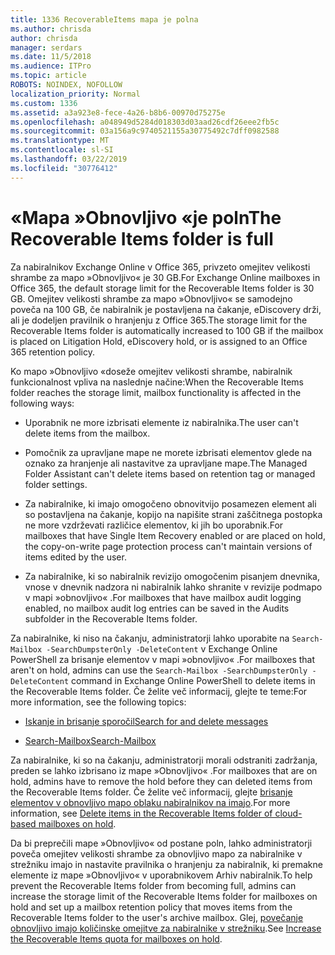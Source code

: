 ```yaml
---
title: 1336 RecoverableItems mapa je polna
ms.author: chrisda
author: chrisda
manager: serdars
ms.date: 11/5/2018
ms.audience: ITPro
ms.topic: article
ROBOTS: NOINDEX, NOFOLLOW
localization_priority: Normal
ms.custom: 1336
ms.assetid: a3a923e8-fece-4a26-b8b6-00970d75275e
ms.openlocfilehash: a048949d5284d018303d03aad26cdf26eee2fb5c
ms.sourcegitcommit: 03a156a9c9740521155a30775492c7dff0982588
ms.translationtype: MT
ms.contentlocale: sl-SI
ms.lasthandoff: 03/22/2019
ms.locfileid: "30776412"
---
```

# <a name="the-recoverable-items-folder-is-full"></a><span data-ttu-id="c8471-102">«Mapa »Obnovljivo «je poln</span><span class="sxs-lookup"><span data-stu-id="c8471-102">The Recoverable Items folder is full</span></span>

<span data-ttu-id="c8471-103">Za nabiralnikov Exchange Online v Office 365, privzeto omejitev velikosti shrambe za mapo »Obnovljivo« je 30 GB.</span><span class="sxs-lookup"><span data-stu-id="c8471-103">For Exchange Online mailboxes in Office 365, the default storage limit for the Recoverable Items folder is 30 GB.</span></span> <span data-ttu-id="c8471-104">Omejitev velikosti shrambe za mapo »Obnovljivo« se samodejno poveča na 100 GB, če nabiralnik je postavljena na čakanje, eDiscovery drži, ali je dodeljen pravilnik o hranjenju z Office 365.</span><span class="sxs-lookup"><span data-stu-id="c8471-104">The storage limit for the Recoverable Items folder is automatically increased to 100 GB if the mailbox is placed on Litigation Hold, eDiscovery hold, or is assigned to an Office 365 retention policy.</span></span>
  
<span data-ttu-id="c8471-105">Ko mapo »Obnovljivo «doseže omejitev velikosti shrambe, nabiralnik funkcionalnost vpliva na naslednje načine:</span><span class="sxs-lookup"><span data-stu-id="c8471-105">When the Recoverable Items folder reaches the storage limit, mailbox functionality is affected in the following ways:</span></span>
  
- <span data-ttu-id="c8471-106">Uporabnik ne more izbrisati elemente iz nabiralnika.</span><span class="sxs-lookup"><span data-stu-id="c8471-106">The user can't delete items from the mailbox.</span></span>
    
- <span data-ttu-id="c8471-107">Pomočnik za upravljane mape ne morete izbrisati elementov glede na oznako za hranjenje ali nastavitve za upravljane mape.</span><span class="sxs-lookup"><span data-stu-id="c8471-107">The Managed Folder Assistant can't delete items based on retention tag or managed folder settings.</span></span>
    
- <span data-ttu-id="c8471-108">Za nabiralnike, ki imajo omogočeno obnovitvijo posamezen element ali so postavljena na čakanje, kopijo na napišite strani zaščitnega postopka ne more vzdrževati različice elementov, ki jih bo uporabnik.</span><span class="sxs-lookup"><span data-stu-id="c8471-108">For mailboxes that have Single Item Recovery enabled or are placed on hold, the copy-on-write page protection process can't maintain versions of items edited by the user.</span></span>
    
- <span data-ttu-id="c8471-109">Za nabiralnike, ki so nabiralnik revizijo omogočenim pisanjem dnevnika, vnose v dnevnik nadzora ni nabiralnik lahko shranite v revizije podmapo v mapi »obnovljivo« .</span><span class="sxs-lookup"><span data-stu-id="c8471-109">For mailboxes that have mailbox audit logging enabled, no mailbox audit log entries can be saved in the Audits subfolder in the Recoverable Items folder.</span></span>
    
<span data-ttu-id="c8471-110">Za nabiralnike, ki niso na čakanju, administratorji lahko uporabite na `Search-Mailbox -SearchDumpsterOnly -DeleteContent` v Exchange Online PowerShell za brisanje elementov v mapi »obnovljivo« .</span><span class="sxs-lookup"><span data-stu-id="c8471-110">For mailboxes that aren't on hold, admins can use the  `Search-Mailbox -SearchDumpsterOnly -DeleteContent` command in Exchange Online PowerShell to delete items in the Recoverable Items folder.</span></span> <span data-ttu-id="c8471-111">Če želite več informacij, glejte te teme:</span><span class="sxs-lookup"><span data-stu-id="c8471-111">For more information, see the following topics:</span></span> 
  
- [<span data-ttu-id="c8471-112">Iskanje in brisanje sporočil</span><span class="sxs-lookup"><span data-stu-id="c8471-112">Search for and delete messages</span></span>](https://docs.microsoft.com/office365/securitycompliance/search-for-and-delete-messagesadmin-help)
    
- [<span data-ttu-id="c8471-113">Search-Mailbox</span><span class="sxs-lookup"><span data-stu-id="c8471-113">Search-Mailbox</span></span>](https://docs.microsoft.com/powershell/module/exchange/mailboxes/Search-Mailbox)
    
<span data-ttu-id="c8471-114">Za nabiralnike, ki so na čakanju, administratorji morali odstraniti zadržanja, preden se lahko izbrisano iz mape »Obnovljivo« .</span><span class="sxs-lookup"><span data-stu-id="c8471-114">For mailboxes that are on hold, admins have to remove the hold before they can deleted items from the Recoverable Items folder.</span></span> <span data-ttu-id="c8471-115">Če želite več informacij, glejte [brisanje elementov v obnovljivo mapo oblaku nabiralnikov na imajo](https://docs.microsoft.com/office365/securitycompliance/delete-items-in-the-recoverable-items-folder-of-mailboxes-on-hold).</span><span class="sxs-lookup"><span data-stu-id="c8471-115">For more information, see [Delete items in the Recoverable Items folder of cloud-based mailboxes on hold](https://docs.microsoft.com/office365/securitycompliance/delete-items-in-the-recoverable-items-folder-of-mailboxes-on-hold).</span></span>
  
<span data-ttu-id="c8471-116">Da bi preprečili mape »Obnovljivo« od postane poln, lahko administratorji poveča omejitev velikosti shrambe za obnovljivo mapo za nabiralnike v strežniku imajo in nastavite pravilnika o hranjenju za nabiralnik, ki premakne elemente iz mape »Obnovljivo« v uporabnikovem Arhiv nabiralnik.</span><span class="sxs-lookup"><span data-stu-id="c8471-116">To help prevent the Recoverable Items folder from becoming full, admins can increase the storage limit of the Recoverable Items folder for mailboxes on hold and set up a mailbox retention policy that moves items from the Recoverable Items folder to the user's archive mailbox.</span></span> <span data-ttu-id="c8471-117">Glej, [povečanje obnovljivo imajo količinske omejitve za nabiralnike v strežniku](https://docs.microsoft.com/office365/securitycompliance/increase-the-recoverable-quota-for-mailboxes-on-hold).</span><span class="sxs-lookup"><span data-stu-id="c8471-117">See [Increase the Recoverable Items quota for mailboxes on hold](https://docs.microsoft.com/office365/securitycompliance/increase-the-recoverable-quota-for-mailboxes-on-hold).</span></span>
  

